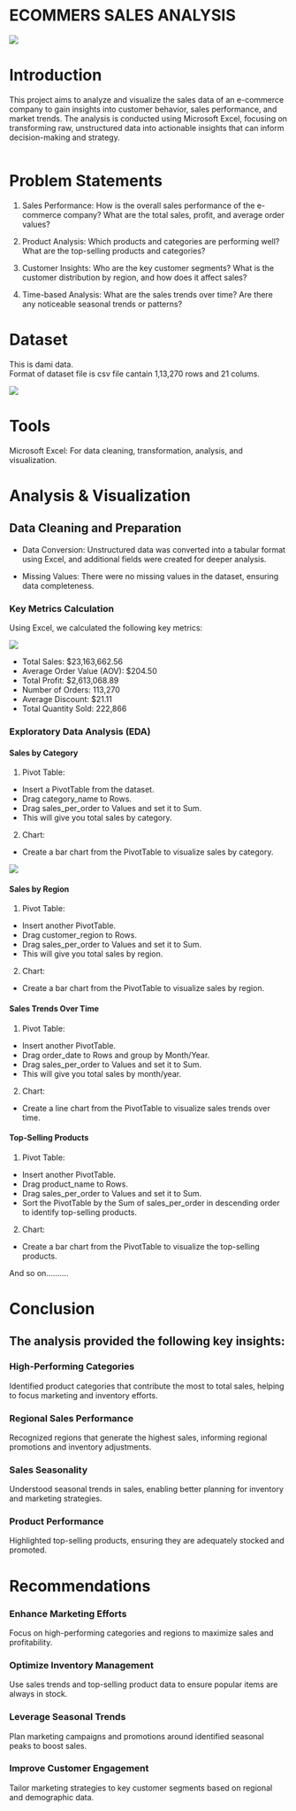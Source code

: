 # ECOMMERS SALES ANALYSIS

![](dashboard.png)

# Introduction

This project aims to analyze and visualize the sales data of an e-commerce company to gain insights into customer behavior, sales performance, and market trends. The analysis is conducted using Microsoft Excel, focusing on transforming raw, unstructured data into actionable insights that can inform decision-making and strategy.

![]()

# Problem Statements

1. Sales Performance: How is the overall sales performance of the e-commerce company? What are the total sales, profit, and average order values?

2. Product Analysis: Which products and categories are performing well? What are the top-selling products and categories?

3. Customer Insights: Who are the key customer segments? What is the customer distribution by region, and how does it affect sales?

4. Time-based Analysis: What are the sales trends over time? Are there any noticeable seasonal trends or patterns?

# Dataset

This is dami data. <br>
Format of dataset file is csv file cantain 1,13,270 rows and 21 colums.

![](dataset.png)

# Tools

Microsoft Excel: For data cleaning, transformation, analysis, and visualization.


# Analysis & Visualization

## Data Cleaning and Preparation

- Data Conversion: Unstructured data was converted into a tabular format using Excel, and additional fields were created for deeper analysis.

- Missing Values: There were no missing values in the dataset, ensuring data completeness.

### Key Metrics Calculation

Using Excel, we calculated the following key metrics:

![](kpi.png)

- Total Sales: $23,163,662.56
- Average Order Value (AOV): $204.50
- Total Profit: $2,613,068.89
- Number of Orders: 113,270
- Average Discount: $21.11
- Total Quantity Sold: 222,866

### Exploratory Data Analysis (EDA)

#### Sales by Category

1. Pivot Table:

- Insert a PivotTable from the dataset.
- Drag category_name to Rows.
- Drag sales_per_order to Values and set it to Sum.
- This will give you total sales by category.

2. Chart:

- Create a bar chart from the PivotTable to visualize sales by category.

![](charts.png)

#### Sales by Region

1. Pivot Table:

- Insert another PivotTable.
- Drag customer_region to Rows.
- Drag sales_per_order to Values and set it to Sum.
- This will give you total sales by region.

2. Chart:

- Create a bar chart from the PivotTable to visualize sales by region.

#### Sales Trends Over Time

1. Pivot Table:

- Insert another PivotTable.
- Drag order_date to Rows and group by Month/Year.
- Drag sales_per_order to Values and set it to Sum.
- This will give you total sales by month/year.

2. Chart:

- Create a line chart from the PivotTable to visualize sales trends over time.

#### Top-Selling Products

1. Pivot Table:

- Insert another PivotTable.
- Drag product_name to Rows.
- Drag sales_per_order to Values and set it to Sum.
- Sort the PivotTable by the Sum of sales_per_order in descending order to identify   top-selling products.

2. Chart:

- Create a bar chart from the PivotTable to visualize the top-selling products.

And so on..........

# Conclusion

## The analysis provided the following key insights:

### High-Performing Categories 
Identified product categories that contribute the most to total sales, helping to focus marketing and inventory efforts.

### Regional Sales Performance 
Recognized regions that generate the highest sales, informing regional promotions and inventory adjustments.

### Sales Seasonality
Understood seasonal trends in sales, enabling better planning for inventory and marketing strategies.

### Product Performance
Highlighted top-selling products, ensuring they are adequately stocked and promoted.


# Recommendations

### Enhance Marketing Efforts
 Focus on high-performing categories and regions to maximize sales and profitability.

### Optimize Inventory Management
Use sales trends and top-selling product data to ensure popular items are always in stock.

### Leverage Seasonal Trends
Plan marketing campaigns and promotions around identified seasonal peaks to boost sales.

### Improve Customer Engagement
Tailor marketing strategies to key customer segments based on regional and demographic data.
